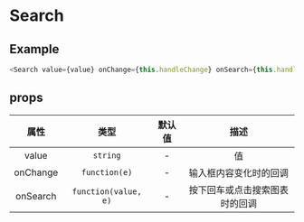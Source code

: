 # Search

## Example

```javascript
<Search value={value} onChange={this.handleChange} onSearch={this.handleSearch} />
```

## props

|   属性   |         类型         | 默认值 |              描述              |
| :------: | :------------------: | :----: | :----------------------------: |
|  value   |       `string`       |   -    |               值               |
| onChange |    `function(e)`     |   -    |     输入框内容变化时的回调     |
| onSearch | `function(value, e)` |   -    | 按下回车或点击搜索图表时的回调 |
